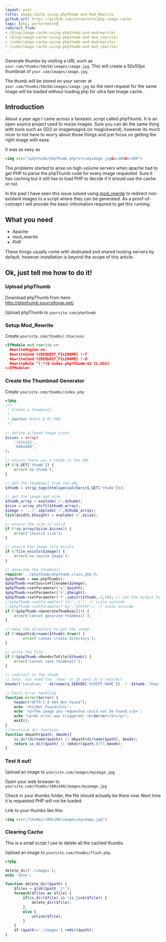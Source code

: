 ```yaml
---
layout: post
title: Image Cache using phpThumb and Mod_Rewrite
github_url: https://github.com/cornernote/php-image-cache
tags: [php, performance]
redirect_from:
- /blog/image-cache-using-phpthumb-and-modrewrite/
- /blog/image-cache-using-phpthumb-and-mod_rewrite/
- /code/image-cache-using-phpthumb-and-modrewrite/
- /code/image-cache-using-phpthumb-and-mod_rewrite/
---
```

Generate thumbs by visiting a URL such as `your.com/thumbs/50x50/images/image.jpg`.  This will create a 50x50px thumbnail of `your.com/images/image.jpg`.

The thumb will be stored on your server at `your.com/thumbs/50x50/images/image.jpg` so the next request for the same image will be loaded without loading php for ultra fast image cache.

<!--break-->

<h2>Introduction</h2>

About a year ago I came across a fantastic script called phpThumb.  It is an open source project used to resize images.  Sure you can do the same thing with tools such as GD2 or imagemagick (or magickwand), however its much nicer to not have to worry about those things and just focus on getting the right image with ease.

It was as easy as

```html
<img src="/phpthumb/phpThumb.php?src=myimage.jpg&w=100&h=100">
```

The problems started to arise on high-volume servers when apache had to get PHP to parse the phpThumb code for every image requested.  Sure it has caching but it still has to load PHP to decide if it should use the cache or not.

In the past I have seen this issue solved using <a href="http://httpd.apache.org/docs/current/mod/mod_rewrite.html">mod_rewrite</a> to redirect non-existent images to a script where they can be generated.  As a proof-of-concept I will provide the basic information required to get this running.

<h2>What you need</h2>
<ul>
<li>Apache</li>
<li>mod_rewrite</li>
<li>PHP</li>
</ul>

These things usually come with dedicated and shared hosting servers by default, however installation is beyond the scope of this article.

<h2>Ok, just tell me how to do it!</h2>

<h3>Upload phpThumb</h3>

<p>Download phpThumb from here:<br/>
<a href="http://phpthumb.sourceforge.net/">http://phpthumb.sourceforge.net/</a><p>

Upload phpThumb to `yoursite.com/phpthumb`


<h3>Setup Mod_Rewrite</h3>

Create `yoursite.com/thumbs/.htaccess`

```xml
<IfModule mod_rewrite.c>
  RewriteEngine on
  RewriteCond %{REQUEST_FILENAME} !-f
  RewriteCond %{REQUEST_FILENAME} !-d
  RewriteRule ^(.*)$ index.php?thumb=$1 [L,QSA]
</IfModule>
```


<h3>Create the Thumbnail Generator</h3>

Create `yoursite.com/thumbs/index.php`

```php
<?php
/**
 * Create a thumbnail
 *
 * @author Brett @ Mr PHP
 */
 
// define allowed image sizes
$sizes = array(
	'157x153',
	'600x600',
);

// ensure there was a thumb in the URL
if (!$_GET['thumb']) {
	error('no thumb');
}

// get the thumbnail from the URL
$thumb = strip_tags(htmlspecialchars($_GET['thumb']));

// get the image and size
$thumb_array = explode('/',$thumb);
$size = array_shift($thumb_array);
$image = '../'.implode('/',$thumb_array);
list($width,$height) = explode('x',$size);

// ensure the size is valid
if (!in_array($size,$sizes)) {
	error('invalid size');
}

// ensure the image file exists
if (!file_exists($image)) {
	error('no source image');
}

// generate the thumbnail
require('../phpthumb/phpthumb.class.php');
$phpThumb = new phpThumb();
$phpThumb->setSourceFilename($image);
$phpThumb->setParameter('w',$width);
$phpThumb->setParameter('h',$height);
$phpThumb->setParameter('f',substr($thumb,-3,3)); // set the output format
//$phpThumb->setParameter('far','C'); // scale outside
//$phpThumb->setParameter('bg','FFFFFF'); // scale outside
if (!$phpThumb->GenerateThumbnail()) {
	error('cannot generate thumbnail');
}

// make the directory to put the image
if (!mkpath(dirname($thumb),true)) {
        error('cannot create directory');
}

// write the file
if (!$phpThumb->RenderToFile($thumb)) {
	error('cannot save thumbnail');
}

// redirect to the thumb
// note: you need the '?new' or IE wont do a redirect
header('Location: '.dirname($_SERVER['SCRIPT_NAME']).'/'.$thumb.'?new');

// basic error handling
function error($error) {
	header("HTTP/1.0 404 Not Found");
	echo '<h1>Not Found</h1>';
	echo '<p>The image you requested could not be found.</p>';
	echo "<p>An error was triggered: <b>$error</b></p>";
	exit();
}
//recursive dir function
function mkpath($path, $mode){
    is_dir(dirname($path)) || mkpath(dirname($path), $mode);
    return is_dir($path) || @mkdir($path,0777,$mode);
}
```

<h3>Test it out!</h3>

Upload an image to `yoursite.com/images/myimage.jpg`.

Open your web browser to `yoursite.com/thumbs/100x100/images/myimage.jpg`

Check in your thumbs folder, the file should actually be there now.  Next time it is requested PHP will not be loaded.

Link to your thumbs like this:
```html
<img src="/thumbs/100x100/images/myimage.jpg">
```


<h3>Clearing Cache</h3>

This is a small script I use to delete all the cached thumbs.

Upload an image to `yoursite.com/thumbs/flush.php`.

```php
<?php

delete_dir('./images');
echo 'done';

function delete_dir($path) {
	$files = glob($path.'/*');
	foreach($files as $file) {
		if(is_dir($file) && !is_link($file)) {
			delete_dir($file);
		}
		else {
			unlink($file);
		}
	}
	if ($path!='./images') rmdir($path);
}
```
